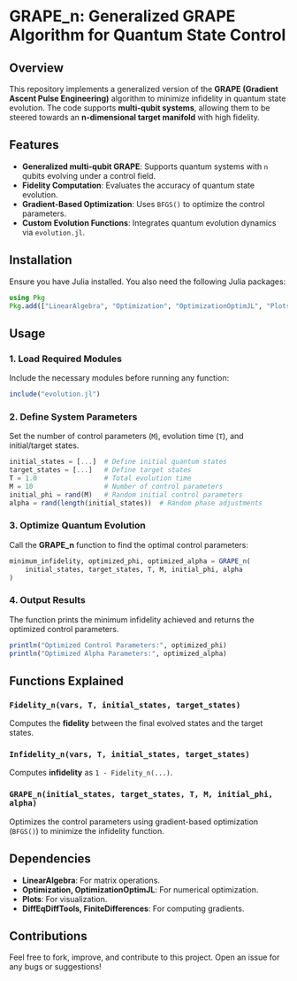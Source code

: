 # GRAPE\_n: Generalized GRAPE Algorithm for Quantum State Control

## Overview

This repository implements a generalized version of the **GRAPE (Gradient Ascent Pulse Engineering)** algorithm to minimize infidelity in quantum state evolution. The code supports **multi-qubit systems**, allowing them to be steered towards an **n-dimensional target manifold** with high fidelity.

## Features

- **Generalized multi-qubit GRAPE**: Supports quantum systems with `n` qubits evolving under a control field.
- **Fidelity Computation**: Evaluates the accuracy of quantum state evolution.
- **Gradient-Based Optimization**: Uses `BFGS()` to optimize the control parameters.
- **Custom Evolution Functions**: Integrates quantum evolution dynamics via `evolution.jl`.

## Installation

Ensure you have Julia installed. You also need the following Julia packages:

```julia
using Pkg
Pkg.add(["LinearAlgebra", "Optimization", "OptimizationOptimJL", "Plots", "DiffEqDiffTools", "FiniteDifferences"])
```

## Usage

### 1. Load Required Modules

Include the necessary modules before running any function:

```julia
include("evolution.jl")
```

### 2. Define System Parameters

Set the number of control parameters (`M`), evolution time (`T`), and initial/target states.

```julia
initial_states = [...]  # Define initial quantum states
target_states = [...]   # Define target states
T = 1.0                 # Total evolution time
M = 10                  # Number of control parameters
initial_phi = rand(M)   # Random initial control parameters
alpha = rand(length(initial_states))  # Random phase adjustments
```

### 3. Optimize Quantum Evolution

Call the **GRAPE\_n** function to find the optimal control parameters:

```julia
minimum_infidelity, optimized_phi, optimized_alpha = GRAPE_n(
    initial_states, target_states, T, M, initial_phi, alpha
)
```

### 4. Output Results

The function prints the minimum infidelity achieved and returns the optimized control parameters.

```julia
println("Optimized Control Parameters:", optimized_phi)
println("Optimized Alpha Parameters:", optimized_alpha)
```

## Functions Explained

### `Fidelity_n(vars, T, initial_states, target_states)`

Computes the **fidelity** between the final evolved states and the target states.

### `Infidelity_n(vars, T, initial_states, target_states)`

Computes **infidelity** as `1 - Fidelity_n(...)`.

### `GRAPE_n(initial_states, target_states, T, M, initial_phi, alpha)`

Optimizes the control parameters using gradient-based optimization (`BFGS()`) to minimize the infidelity function.

## Dependencies

- **LinearAlgebra**: For matrix operations.
- **Optimization, OptimizationOptimJL**: For numerical optimization.
- **Plots**: For visualization.
- **DiffEqDiffTools, FiniteDifferences**: For computing gradients.

## Contributions

Feel free to fork, improve, and contribute to this project. Open an issue for any bugs or suggestions!
